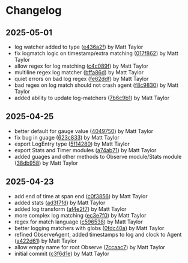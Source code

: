 # Changelog


## 2025-05-01
- log watcher added to type ([e436a2f](https://github.com/mjt-engine/observe/commit/e436a2fed3767a030fd500c172ce5f46de1931e2)) by Matt Taylor
- fix logmatch logic on timestamp/extra matching ([017f862](https://github.com/mjt-engine/observe/commit/017f8620aaca26d5b18874c6fec67e83231e2f46)) by Matt Taylor
- allow regex for log matching ([c4c089f](https://github.com/mjt-engine/observe/commit/c4c089fe70d9b2360643376d8a82702df9f399a1)) by Matt Taylor
- multiline regex log matcher ([bffa86d](https://github.com/mjt-engine/observe/commit/bffa86d17ae83153133d28e688418cb6c90b6173)) by Matt Taylor
- quiet errors on bad log regex ([fe62ddf](https://github.com/mjt-engine/observe/commit/fe62ddfe6b515cf4e3b194f1f71ec469a3390541)) by Matt Taylor
- bad regex on log match should not crash agent ([f8c9830](https://github.com/mjt-engine/observe/commit/f8c98307471d27de0b23945adb6b58b0657c914e)) by Matt Taylor
- added ability to update log-matchers ([7b6c9b1](https://github.com/mjt-engine/observe/commit/7b6c9b14046350439fd91a7cf7ad21282fd8eff0)) by Matt Taylor

## 2025-04-25
- better default for gauge value ([4049750](https://github.com/mjt-engine/observe/commit/4049750677f36e672b104b0b2b708e9301059764)) by Matt Taylor
- fix bug in guage ([623c833](https://github.com/mjt-engine/observe/commit/623c833e5c0c01adb60c2f27cea32fb48e34867d)) by Matt Taylor
- export LogEntry type ([5f14280](https://github.com/mjt-engine/observe/commit/5f142805aa0e58fd61c638d92c1bb01ba4f1cf0e)) by Matt Taylor
- export Stats and Timer modules ([a74ab71](https://github.com/mjt-engine/observe/commit/a74ab71a19e74f800d783519dbb03aeab1783e1e)) by Matt Taylor
- added guages and other methods to Observe module/Stats module ([38db958](https://github.com/mjt-engine/observe/commit/38db958629ad5a03c413b79f38b7e155f6f245d9)) by Matt Taylor

## 2025-04-23
- add end of time at span end ([c0f3856](https://github.com/mjt-engine/observe/commit/c0f3856c05a9d6cdb0a272e64187758368356dd1)) by Matt Taylor
- added stats ([ad3f7fd](https://github.com/mjt-engine/observe/commit/ad3f7fd6572a368c0dc1cbc16467068be6959899)) by Matt Taylor
- added log transform ([af4e2f7](https://github.com/mjt-engine/observe/commit/af4e2f7487e765a5a61cad6ec0787da5b8850831)) by Matt Taylor
- more complex log matching ([ec3e7f0](https://github.com/mjt-engine/observe/commit/ec3e7f087eadcefa771eef0ece928bda92338001)) by Matt Taylor
- regex for match language ([c596538](https://github.com/mjt-engine/observe/commit/c5965384156f34464132ea5efc323187dc0347eb)) by Matt Taylor
- better logging matchers with globs ([0fdc40a](https://github.com/mjt-engine/observe/commit/0fdc40ac36699bac1c6bda9bef8f9213d8621246)) by Matt Taylor
- refined ObserveAgent, added timestamps to log and clock to Agent ([a422d61](https://github.com/mjt-engine/observe/commit/a422d61169ea46d38f7811809e675e7c39498171)) by Matt Taylor
- allow empty name for root Observe ([7ccaac7](https://github.com/mjt-engine/observe/commit/7ccaac756e117347193218e0813c2080e8e8e6e6)) by Matt Taylor
- initial commit ([c3f6d1e](https://github.com/mjt-engine/observe/commit/c3f6d1e368d46baf03cd925282de39fa1f0b527b)) by Matt Taylor
